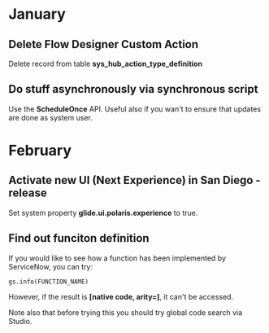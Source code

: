 # January

## Delete Flow Designer Custom Action
Delete record from table **sys_hub_action_type_definition**

## Do stuff asynchronously via synchronous script
Use the **ScheduleOnce** API. Useful also if you wan't to ensure that updates are done as system user.

# February

## Activate new UI (Next Experience) in San Diego -release
Set system property **glide.ui.polaris.experience** to true.

## Find out funciton definition
If you would like to see how a function has been implemented by ServiceNow, you can try:

    gs.info(FUNCTION_NAME)

However, if the result is __[native code, arity=<number>]__, it can't be accessed.

Note also that before trying this you should try global code search via Studio.